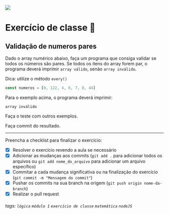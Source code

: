 ![](https://i.imgur.com/xG74tOh.png)

# Exercício de classe 🏫

## Validação de numeros pares

Dado o array numérico abaixo, faça um programa que consiga validar se todos os números são pares. Se todos os itens do array forem par, o programa deverá imprimir `array válido`, senão `array inválido`.

Dica: utilize o método `every()`

```javascript
const numeros = [0, 122, 4, 6, 7, 8, 44]
```

Para o exemplo acima, o programa deverá imprimir:

```
array inválido
```

Faça o teste com outros exemplos.

Faça commit do resultado.

---

Preencha a checklist para finalizar o exercício:

-   [x] Resolver o exercício revendo a aula se necessário
-   [x] Adicionar as mudanças aos commits (`git add .` para adicionar todos os arquivos ou `git add nome_do_arquivo` para adicionar um arquivo específico)
-   [x] Commitar a cada mudança significativa ou na finalização do exercício (`git commit -m "Mensagem do commit"`)
-   [x] Pushar os commits na sua branch na origem (`git push origin nome-da-branch`)
-   [x] Realizar o pull request

###### tags: `lógica` `módulo 1` `exercício de classe` `matemática` `nodeJS`
